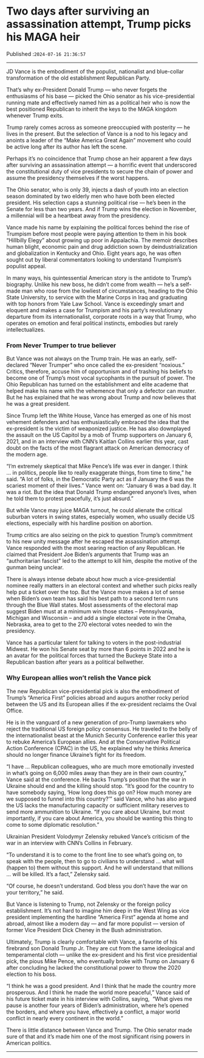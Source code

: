 # Two days after surviving an assassination attempt, Trump picks his MAGA heir

Published :`2024-07-16 21:36:57`

---

JD Vance is the embodiment of the populist, nationalist and blue-collar transformation of the old establishment Republican Party.

That’s why ex-President Donald Trump — who never forgets the enthusiasms of his base — picked the Ohio senator as his vice-presidential running mate and effectively named him as a political heir who is now the best positioned Republican to inherit the keys to the MAGA kingdom whenever Trump exits.

Trump rarely comes across as someone preoccupied with posterity — he lives in the present. But the selection of Vance is a nod to his legacy and anoints a leader of the “Make America Great Again” movement who could be active long after its author has left the scene.

Perhaps it’s no coincidence that Trump chose an heir apparent a few days after surviving an assassination attempt — a horrific event that underscored the constitutional duty of vice presidents to secure the chain of power and assume the presidency themselves if the worst happens.

The Ohio senator, who is only 39, injects a dash of youth into an election season dominated by two elderly men who have both been elected president. His selection caps a stunning political rise — he’s been in the Senate for less than two years. And if Trump wins the election in November, a millennial will be a heartbeat away from the presidency.

Vance made his name by explaining the political forces behind the rise of Trumpism before most people were paying attention to them in his book “Hillbilly Elegy” about growing up poor in Appalachia. The memoir describes human blight, economic pain and drug addiction sown by deindustrialization and globalization in Kentucky and Ohio. Eight years ago, he was often sought out by liberal commentators looking to understand Trumpism’s populist appeal.

In many ways, his quintessential American story is the antidote to Trump’s biography. Unlike his new boss, he didn’t come from wealth — he’s a self-made man who rose from the lowliest of circumstances, heading to the Ohio State University, to service with the Marine Corps in Iraq and graduating with top honors from Yale Law School. Vance is exceedingly smart and eloquent and makes a case for Trumpism and his party’s revolutionary departure from its internationalist, corporate roots in a way that Trump, who operates on emotion and feral political instincts, embodies but rarely intellectualizes.

### From Never Trumper to true believer

But Vance was not always on the Trump train. He was an early, self-declared “Never Trumper” who once called the ex-president “noxious.” Critics, therefore, accuse him of opportunism and of trashing his beliefs to become one of Trump’s most vocal sycophants in the pursuit of power. The Ohio Republican has turned on the establishment and elite academe that helped make his name with the vehemence that only a defector can muster. But he has explained that he was wrong about Trump and now believes that he was a great president.

Since Trump left the White House, Vance has emerged as one of his most vehement defenders and has enthusiastically embraced the idea that the ex-president is the victim of weaponized justice. He has also downplayed the assault on the US Capitol by a mob of Trump supporters on January 6, 2021, and in an interview with CNN’s Kaitlan Collins earlier this year, cast doubt on the facts of the most flagrant attack on American democracy of the modern age.

“I’m extremely skeptical that Mike Pence’s life was ever in danger. I think … in politics, people like to really exaggerate things, from time to time,” he said. “A lot of folks, in the Democratic Party act as if January the 6 was the scariest moment of their lives.” Vance went on: “January 6 was a bad day. It was a riot. But the idea that Donald Trump endangered anyone’s lives, when he told them to protest peacefully, it’s just absurd.”

But while Vance may juice MAGA turnout, he could alienate the critical suburban voters in swing states, especially women, who usually decide US elections, especially with his hardline position on abortion.

Trump critics are also seizing on the pick to question Trump’s commitment to his new unity message after he escaped the assassination attempt. Vance responded with the most searing reaction of any Republican. He claimed that President Joe Biden’s arguments that Trump was an “authoritarian fascist” led to the attempt to kill him, despite the motive of the gunman being unclear.

There is always intense debate about how much a vice-presidential nominee really matters in an electoral context and whether such picks really help put a ticket over the top. But the Vance move makes a lot of sense when Biden’s own team has said his best path to a second term runs through the Blue Wall states. Most assessments of the electoral map suggest Biden must at a minimum win those states – Pennsylvania, Michigan and Wisconsin – and add a single electoral vote in the Omaha, Nebraska, area to get to the 270 electoral votes needed to win the presidency.

Vance has a particular talent for talking to voters in the post-industrial Midwest. He won his Senate seat by more than 6 points in 2022 and he is an avatar for the political forces that turned the Buckeye State into a Republican bastion after years as a political bellwether.

### Why European allies won’t relish the Vance pick

The new Republican vice-presidential pick is also the embodiment of Trump’s “America First” policies abroad and augurs another rocky period between the US and its European allies if the ex-president reclaims the Oval Office.

He is in the vanguard of a new generation of pro-Trump lawmakers who reject the traditional US foreign policy consensus. He traveled to the belly of the internationalist beast at the Munich Security Conference earlier this year to rebuke America’s European allies. And at the Conservative Political Action Conference (CPAC) in the US, he explained why he thinks America should no longer finance Ukraine’s fight for its freedom.

“I have … Republican colleagues, who are much more emotionally invested in what’s going on 6,000 miles away than they are in their own country,” Vance said at the conference. He backs Trump’s position that the war in Ukraine should end and the killing should stop. “It’s good for the country to have somebody saying, ‘How long does this go on? How much money are we supposed to funnel into this country?’” said Vance, who has also argued the US lacks the manufacturing capacity or sufficient military reserves to send more ammunition to Ukraine. “If you care about Ukraine, but most importantly, if you care about America, you should be wanting this thing to come to some diplomatic resolution.”

Ukrainian President Volodymyr Zelensky rebuked Vance’s criticism of the war in an interview with CNN’s Collins in February.

“To understand it is to come to the front line to see what’s going on, to speak with the people, then to go to civilians to understand … what will (happen to) them without this support. And he will understand that millions … will be killed. It’s a fact,” Zelensky said.

“Of course, he doesn’t understand. God bless you don’t have the war on your territory,” he said.

But Vance is listening to Trump, not Zelensky or the foreign policy establishment. It’s not hard to imagine him deep in the West Wing as vice president implementing the hardline “America First” agenda at home and abroad, almost like a modern day — and far more populist — version of former Vice President Dick Cheney in the Bush administration.

Ultimately, Trump is clearly comfortable with Vance, a favorite of his firebrand son Donald Trump Jr. They are cut from the same ideological and temperamental cloth — unlike the ex-president and his first vice presidential pick, the pious Mike Pence, who eventually broke with Trump on January 6 after concluding he lacked the constitutional power to throw the 2020 election to his boss.

“I think he was a good president. And I think that he made the country more prosperous. And I think he made the world more peaceful,” Vance said of his future ticket mate in his interview with Collins, saying,  “What gives me pause is another four years of Biden’s administration, where he’s opened the borders, and where you have, effectively a conflict, a major world conflict in nearly every continent in the world.”

There is little distance between Vance and Trump. The Ohio senator made sure of that and it’s made him one of the most significant rising powers in American politics.

---

